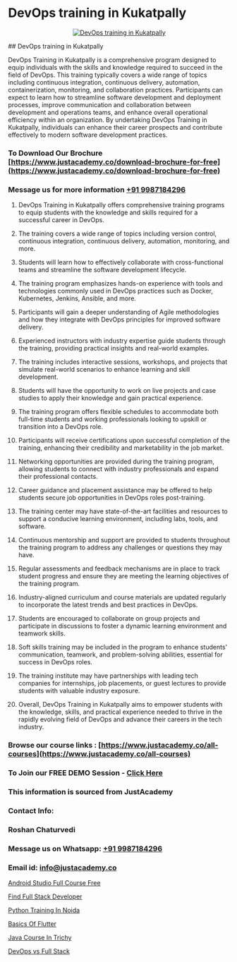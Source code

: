 # DevOps training in Kukatpally

<p align="center">
  <a href="https://justacademy.co/program-detail/software-testing">
    <img src="https://justacademy.co/storage2/program_images/1704700438.webp" alt="DevOps training in Kukatpally">
  </a>
</p>
## DevOps training in Kukatpally

DevOps Training in Kukatpally is a comprehensive program designed to equip individuals with the skills and knowledge required to succeed in the field of DevOps. This training typically covers a wide range of topics including continuous integration, continuous delivery, automation, containerization, monitoring, and collaboration practices. Participants can expect to learn how to streamline software development and deployment processes, improve communication and collaboration between development and operations teams, and enhance overall operational efficiency within an organization. By undertaking DevOps Training in Kukatpally, individuals can enhance their career prospects and contribute effectively to modern software development practices.
### To Download Our Brochure [https://www.justacademy.co/download-brochure-for-free](https://www.justacademy.co/download-brochure-for-free)
### Message us for more information [+91 9987184296](https://api.whatsapp.com/send?phone=919987184296)
1) DevOps Training in Kukatpally offers comprehensive training programs to equip students with the knowledge and skills required for a successful career in DevOps.

2) The training covers a wide range of topics including version control, continuous integration, continuous delivery, automation, monitoring, and more.

3) Students will learn how to effectively collaborate with cross-functional teams and streamline the software development lifecycle.

4) The training program emphasizes hands-on experience with tools and technologies commonly used in DevOps practices such as Docker, Kubernetes, Jenkins, Ansible, and more.

5) Participants will gain a deeper understanding of Agile methodologies and how they integrate with DevOps principles for improved software delivery.

6) Experienced instructors with industry expertise guide students through the training, providing practical insights and real-world examples.

7) The training includes interactive sessions, workshops, and projects that simulate real-world scenarios to enhance learning and skill development.

8) Students will have the opportunity to work on live projects and case studies to apply their knowledge and gain practical experience.

9) The training program offers flexible schedules to accommodate both full-time students and working professionals looking to upskill or transition into a DevOps role.

10) Participants will receive certifications upon successful completion of the training, enhancing their credibility and marketability in the job market.

11) Networking opportunities are provided during the training program, allowing students to connect with industry professionals and expand their professional contacts.

12) Career guidance and placement assistance may be offered to help students secure job opportunities in DevOps roles post-training.

13) The training center may have state-of-the-art facilities and resources to support a conducive learning environment, including labs, tools, and software.

14) Continuous mentorship and support are provided to students throughout the training program to address any challenges or questions they may have.

15) Regular assessments and feedback mechanisms are in place to track student progress and ensure they are meeting the learning objectives of the training program.

16) Industry-aligned curriculum and course materials are updated regularly to incorporate the latest trends and best practices in DevOps.

17) Students are encouraged to collaborate on group projects and participate in discussions to foster a dynamic learning environment and teamwork skills.

18) Soft skills training may be included in the program to enhance students' communication, teamwork, and problem-solving abilities, essential for success in DevOps roles.

19) The training institute may have partnerships with leading tech companies for internships, job placements, or guest lectures to provide students with valuable industry exposure.

20) Overall, DevOps Training in Kukatpally aims to empower students with the knowledge, skills, and practical experience needed to thrive in the rapidly evolving field of DevOps and advance their careers in the tech industry.

### Browse our course links : [https://www.justacademy.co/all-courses](https://www.justacademy.co/all-courses) 
### To Join our FREE DEMO Session - [Click Here](https://www.justacademy.co/register-for-course-demo)


### This information is sourced from JustAcademy
### Contact Info:
### Roshan Chaturvedi
### Message us on Whatsapp: [+91 9987184296](https://api.whatsapp.com/send?phone=919987184296)
### Email id: [info@justacademy.co](mailto:info@justacademy.co)
                
[Android Studio Full Course Free](https://www.linkedin.com/pulse/android-studio-full-course-free-justacademy-cupertino-oianc/)

[Find Full Stack Developer](https://www.linkedin.com/pulse/find-full-stack-developer-justacademy-thane-f5lef/)

[Python Training In Noida](https://medium.com/@ranemanish460/python-training-in-noida-20958315ec32)

[Basics Of Flutter](https://medium.com/@justacademytraining/basics-of-flutter-b3aa51408cf0)

[Java Course In Trichy](https://justacademyin.github.io/justacademy/java-course-in-trichy)

[DevOps vs Full Stack](https://justacademyin.github.io/justacademy/devops-vs-full-stack)

